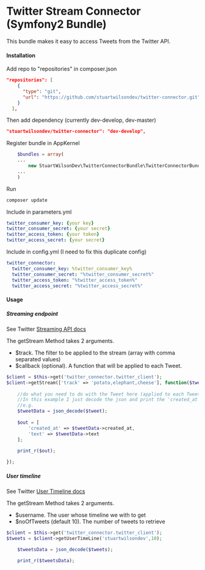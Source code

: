 # Twitter Stream Connector (Symfony2 Bundle)

This bundle makes it easy to access Tweets from the Twitter API. 

#### Installation
Add repo to "repositories" in composer.json
```json
"repositories": [
    {
      "type": "git",
      "url": "https://github.com/stuartwilsondev/twitter-connector.git"
    }
  ],
```

Then add dependency (currently dev-develop, dev-master)
```json
"stuartwilsondev/twitter-connector": "dev-develop",
```

Register bundle in AppKernel
```php
    $bundles = array(
    ...
        new StuartWilsonDev\TwitterConnectorBundle\TwitterConnectorBundle(),
    ...
    )

```

Run
```sh
composer update
```

Include in parameters.yml
```yaml
twitter_consumer_key: {your key} 
twitter_consumer_secret: {your secret} 
twitter_access_token: {your token} 
twitter_access_secret: {your secret}
```

Include in config.yml (I need to fix this duplicate config)
```yaml
twitter_connector: 
  twitter_consumer_key: %twitter_consumer_key% 
  twitter_consumer_secret: "%twitter_consumer_secret%" 
  twitter_access_token: "%twitter_access_token%" 
  twitter_access_secret: "%twitter_access_secret%"
```


#### Usage

##### Streaming endpoint


See Twitter [Streaming API docs](https://dev.twitter.com/streaming/reference/post/statuses/filter "Twitter Streaming API")


The getStream Method takes 2 arguments.
- $track. The filter to be applied to the stream (array with comma separated values)
- $callback (optional). A function that will be applied to each Tweet.


```php
$client = $this->get('twitter_connector.twitter_client');
$client->getStream(['track' => 'potato,elephant,cheese'], function($tweet) {
    
    //do what you need to do with the Tweet here (applied to each Tweet)
    //In this example I just decode the json and print the 'created_at' and 'text'
    //e.g.
    $tweetData = json_decode($tweet);
    
    $out = [
        'created_at' => $tweetData->created_at,
        'text' => $tweetData->text
    ];
            
    print_r($out);

});
```

##### User timeline


See Twitter [User Timeline docs](https://dev.twitter.com/rest/reference/get/statuses/user_timeline "Twitter User timeline API")


The getStream Method takes 2 arguments.
- $username. The user whose timeline we with to get
- $noOfTweets (default 10). The number of tweets to retrieve 


```php
$client = $this->get('twitter_connector.twitter_client');
$tweets = $client->getUserTimeLine('stuartwilsondev',10);

    $tweetsData = json_decode($tweets);

    print_r($tweetsData);

```